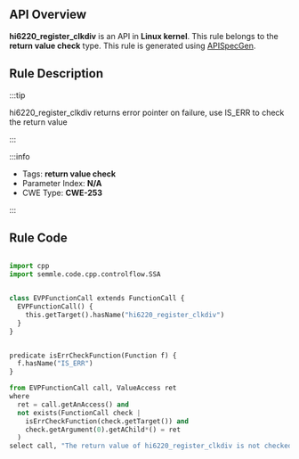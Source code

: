 ---
---


## API Overview
**hi6220_register_clkdiv** is an API in **Linux kernel**. This rule belongs to the **return value check** type. This rule is generated using [APISpecGen](../../tools/APISpecGen).
## Rule Description

:::tip

hi6220_register_clkdiv returns error pointer on failure, use IS_ERR to check the return value

:::

:::info

- Tags: **return value check**
- Parameter Index: **N/A**
- CWE Type: **CWE-253**

:::

## Rule Code
```python

import cpp
import semmle.code.cpp.controlflow.SSA


class EVPFunctionCall extends FunctionCall {
  EVPFunctionCall() {
    this.getTarget().hasName("hi6220_register_clkdiv")
  }
}


predicate isErrCheckFunction(Function f) {
  f.hasName("IS_ERR") 
}

from EVPFunctionCall call, ValueAccess ret
where
  ret = call.getAnAccess() and
  not exists(FunctionCall check |
    isErrCheckFunction(check.getTarget()) and
    check.getArgument(0).getAChild*() = ret
  )
select call, "The return value of hi6220_register_clkdiv is not checked with IS_ERR."
    
```